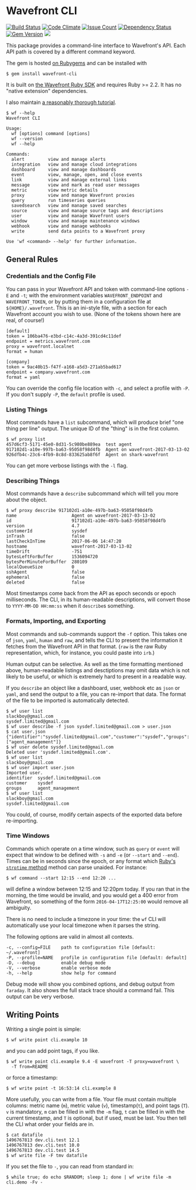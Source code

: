 # Wavefront CLI
[![Build Status](https://travis-ci.org/snltd/wavefront-cli.svg?branch=master)](https://travis-ci.org/snltd/wavefront-cli) [![Code Climate](https://codeclimate.com/github/snltd/wavefront-cli/badges/gpa.svg)](https://codeclimate.com/github/snltd/wavefront-cli) [![Issue Count](https://codeclimate.com/github/snltd/wavefront-cli/badges/issue_count.svg)](https://codeclimate.com/github/snltd/wavefront-cli) [![Dependency Status](https://gemnasium.com/badges/github.com/snltd/wavefront-cli.svg)](https://gemnasium.com/github.com/snltd/wavefront-cli) [![Gem Version](https://badge.fury.io/rb/wavefront-cli.svg)](https://badge.fury.io/rb/wavefront-cli) ![](http://ruby-gem-downloads-badge.herokuapp.com/wavefront-cli?type=total)


This package provides a command-line interface to Wavefront's API. Each API path
is covered by a different command keyword.

The gem is hosted [on
Rubygems](https://rubygems.org/gems/wavefront-cli) and can be
installed with

```
$ gem install wavefront-cli
```

It is built on [the Wavefront Ruby
SDK](https://github.com/snltd/wavefront-sdk) and requires Ruby >=
2.2. It has no "native extension" dependencies.

I also maintain [a reasonably thorough
tutorial](http://sysdef.xyz/post/2017-07-26-wavefront-cli).

```
$ wf --help
Wavefront CLI

Usage:
  wf [options] command [options]
  wf --version
  wf --help

Commands:
  alert         view and manage alerts
  integration   view and manage cloud integrations
  dashboard     view and manage dashboards
  event         view, manage, open, and close events
  link          view and manage external links
  message       view and mark as read user messages
  metric        view metric details
  proxy         view and manage Wavefront proxies
  query         run timeseries queries
  savedsearch   view and manage saved searches
  source        view and manage source tags and descriptions
  user          view and manage Wavefront users
  window        view and manage maintenance windows
  webhook       view and manage webhooks
  write         send data points to a Wavefront proxy

Use 'wf <command> --help' for further information.
```

## General Rules

### Credentials and the Config File

You can pass in your Wavefront API and token with command-line
options `-E` and `-t`; with the environment variables
`WAVEFRONT_ENDPOINT` and `WAVEFRONT_TOKEN`,
or by putting them in a configuration file at `${HOME}/.wavefront`. This is an
ini-style file, with a section for each Wavefront account you wish to use. (None
of the tokens shown here are real, of course!)

```
[default]
token = 106ba476-e3bd-c14c-4a3d-391cd4c11def
endpoint = metrics.wavefront.com
proxy = wavefront.localnet
format = human

[company]
token = 9ac40b15-f47f-a168-a5d3-271ab5bad617
endpoint = company.wavefront.com
format = yaml
```

You can override the config file location with `-c`, and select a profile with
`-P`. If you don't supply `-P`, the `default` profile is used.

### Listing Things

Most commands have a `list` subcommand, which will produce brief
"one thing per line" output. The unique ID  of the "thing" is in the first
column.

```
$ wf proxy list
457d6cf3-5171-45e0-8d31-5c980be889ea  test agent
917102d1-a10e-997b-ba63-95058f98d4fb  Agent on wavefront-2017-03-13-02
926dfb4c-23c6-4fb9-8c8d-833625ab8f6f  Agent on shark-wavefront
```

You can get more verbose listings with the `-l` flag.

### Describing Things

Most commands have a `describe` subcommand which will tell you more about the
object.

```
$ wf proxy describe 917102d1-a10e-497b-ba63-95058f98d4fb
name                     Agent on wavefront-2017-03-13-02
id                       917102d1-a10e-497b-ba63-95058f98d4fb
version                  4.7
customerId               sysdef
inTrash                  false
lastCheckInTime          2017-06-06 14:47:20
hostname                 wavefront-2017-03-13-02
timeDrift                -751
bytesLeftForBuffer       1536094720
bytesPerMinuteForBuffer  280109
localQueueSize           0
sshAgent                 false
ephemeral                false
deleted                  false
```

Most timestamps come back from the API as epoch seconds or epoch milliseconds.
The CLI, in its human-readable descriptions, will convert those to
`YYYY-MM-DD HH:mm:ss` when it `describe`s something.

### Formats, Importing, and Exporting

Most commands and sub-commands support the `-f` option. This takes one of
`json`, `yaml`, `human` and `raw`, and tells the CLI to present the information
it fetches from the Wavefront API in that format. (`raw` is the raw Ruby
representation, which, for instance, you could paste into `irb`.)

Human output can be selective. As well as the time formatting mentioned above,
human-readable listings and desctiptions may omit data which is not likely to be
useful, or which is extremely hard to present in a readable way.

If you `describe` an object like a dashboard, user, webhook etc as `json` or
`yaml`, and send the output to a file, you can re-import that data. The format of the file to be imported is automatically detected.

```
$ wf user list
slackboy@gmail.com
sysdef.limited@gmail.com
$ wf user describe -f json sysdef.limited@gmail.com > user.json
$ cat user.json
{"identifier":"sysdef.limited@gmail.com","customer":"sysdef","groups":["agent_management"]}
$ wf user delete sysdef.limited@gmail.com
Deleted user 'sysdef.limited@gmail.com'.
$ wf user list
slackboy@gmail.com
$ wf user import user.json
Imported user.
identifier  sysdef.limited@gmail.com
customer    sysdef
groups      agent_management
$ wf user list
slackboy@gmail.com
sysdef.limited@gmail.com
```

You could, of course, modify certain aspects of the exported data before
re-importing.

### Time Windows

Commands which operate on a time window, such as `query` or `event`
will expect that window to be defined with `-s` and `-e` (or
`--start` and `--end`). Times can be in seconds since the epoch, or
any format which [Ruby's `strptime`
method](https://ruby-doc.org/stdlib-2.3.1/libdoc/date/rdoc/DateTime.html#method-c-strptime)
method can parse unaided. For instance:

```
$ wf command --start 12:15 --end 12:20 ...
```

will define a window between 12:15 and 12:20pm today. If you ran
that in the morning, the time would be invalid, and you would get a
400 error from Wavefront, so something of the form
`2016-04-17T12:25:00` would remove all ambiguity.

There is no need to include a timezone in your time: the `wf`
CLI will automatically use your local timezone when it parses the
string.

The following options are valid in almost all contexts.

```
-c, --config=FILE    path to configuration file [default: ~/.wavefront]
-P, --profile=NAME   profile in configuration file [default: default]
-D, --debug          enable debug mode
-V, --verbose        enable verbose mode
-h, --help           show help for command
```

Debug mode will show you combined options, and debug output from
`faraday`. It also shows the full stack trace should a command
fail. This output can be very verbose.

## Writing Points

Writing a single point is simple:

```
$ wf write point cli.example 10
```

and you can add point tags, if you like.

```
$ wf write point cli.example 9.4 -E wavefront -T proxy=wavefront \
  -T from=README
```

or force a timestamp:

```
$ wf write point -t 16:53:14 cli.example 8
```

More usefully, you can write from a file. Your file must contain multiple
columns: metric name (`m`), metric value (`v`), timestamp(`t`), and point tags
(`T`). `v` is mandatory, `m` can be filled in with the `-m` flag, `t` can be
filled in with the current timestamp, and `T` is optional, but if used, must be
last. You then tell the CLI what order your fields are in.

```
$ cat datafile
1496767813 dev.cli.test 12.1
1496767813 dev.cli.test 10.0
1496767813 dev.cli.test 14.5
$ wf write file -F tmv datafile
```

If you set the file to `-`, you can read from standard in:

```
$ while true; do echo $RANDOM; sleep 1; done | wf write file -m cli.demo -Fv -
```
